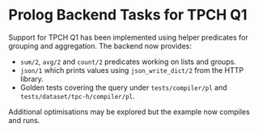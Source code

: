 # Prolog Backend Tasks for TPCH Q1

Support for TPCH Q1 has been implemented using helper predicates for grouping
and aggregation. The backend now provides:

- `sum/2`, `avg/2` and `count/2` predicates working on lists and groups.
- `json/1` which prints values using `json_write_dict/2` from the HTTP library.
- Golden tests covering the query under `tests/compiler/pl` and
  `tests/dataset/tpc-h/compiler/pl`.

Additional optimisations may be explored but the example now compiles and runs.
